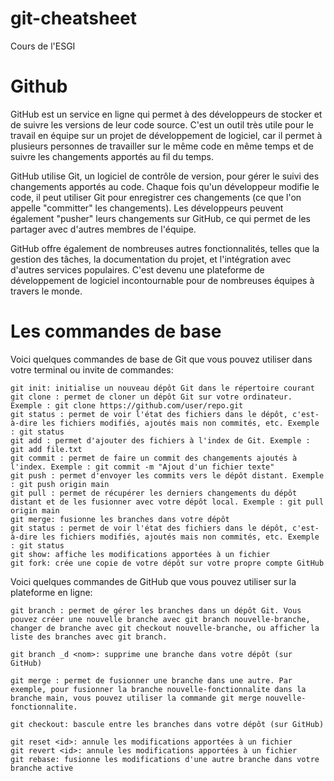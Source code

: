 # git-cheatsheet
Cours de l'ESGI

# Github

GitHub est un service en ligne qui permet à des développeurs de stocker et de suivre les versions de leur code source. C'est un outil très utile pour le travail en équipe sur un projet de développement de logiciel, car il permet à plusieurs personnes de travailler sur le même code en même temps et de suivre les changements apportés au fil du temps.

GitHub utilise Git, un logiciel de contrôle de version, pour gérer le suivi des changements apportés au code. Chaque fois qu'un développeur modifie le code, il peut utiliser Git pour enregistrer ces changements (ce que l'on appelle "committer" les changements). Les développeurs peuvent également "pusher" leurs changements sur GitHub, ce qui permet de les partager avec d'autres membres de l'équipe.

GitHub offre également de nombreuses autres fonctionnalités, telles que la gestion des tâches, la documentation du projet, et l'intégration avec d'autres services populaires. C'est devenu une plateforme de développement de logiciel incontournable pour de nombreuses équipes à travers le monde.

# Les commandes de base

Voici quelques commandes de base de Git que vous pouvez utiliser dans votre terminal ou invite de commandes:
```
git init: initialise un nouveau dépôt Git dans le répertoire courant
git clone : permet de cloner un dépôt Git sur votre ordinateur. Exemple : git clone https://github.com/user/repo.git
git status : permet de voir l'état des fichiers dans le dépôt, c'est-à-dire les fichiers modifiés, ajoutés mais non commités, etc. Exemple : git status
git add : permet d'ajouter des fichiers à l'index de Git. Exemple : git add file.txt
git commit : permet de faire un commit des changements ajoutés à l'index. Exemple : git commit -m "Ajout d'un fichier texte"
git push : permet d'envoyer les commits vers le dépôt distant. Exemple : git push origin main
git pull : permet de récupérer les derniers changements du dépôt distant et de les fusionner avec votre dépôt local. Exemple : git pull origin main
git merge: fusionne les branches dans votre dépôt
git status : permet de voir l'état des fichiers dans le dépôt, c'est-à-dire les fichiers modifiés, ajoutés mais non commités, etc. Exemple : git status
git show: affiche les modifications apportées à un fichier
git fork: crée une copie de votre dépôt sur votre propre compte GitHub
```

Voici quelques commandes de GitHub que vous pouvez utiliser sur la plateforme en ligne:

```
git branch : permet de gérer les branches dans un dépôt Git. Vous pouvez créer une nouvelle branche avec git branch nouvelle-branche, changer de branche avec git checkout nouvelle-branche, ou afficher la liste des branches avec git branch.

git branch _d <nom>: supprime une branche dans votre dépôt (sur GitHub)

git merge : permet de fusionner une branche dans une autre. Par exemple, pour fusionner la branche nouvelle-fonctionnalite dans la branche main, vous pouvez utiliser la commande git merge nouvelle-fonctionnalite.

git checkout: bascule entre les branches dans votre dépôt (sur GitHub)

git reset <id>: annule les modifications apportées à un fichier
git revert <id>: annule les modifications apportées à un fichier
git rebase: fusionne les modifications d'une autre branche dans votre branche active

```
